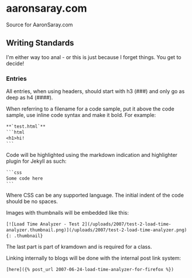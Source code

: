 # aaronsaray.com
Source for AaronSaray.com

## Writing Standards

I'm either way too anal - or this is just because I forget things. You get to decide!

### Entries

All entries, when using headers, should start with h3 (###) and only go as deep as h4 (####).

When referring to a filename for a code sample, put it above the code sample, use inline code 
syntax and make it bold.  For example:

    **`test.html`**
    ```html
    <h1>hi!
    ```

Code will be highlighted using the markdown indication and highlighter plugin for Jekyll as such:

    ```css
    Some code here
    ```
    
Where CSS can be any supported language.  The initial indent of the code should be no spaces.

Images with thumbnails will be embedded like this:

    [![Load Time Analyzer - Test 2](/uploads/2007/test-2-load-time-analyzer.thumbnail.png)](/uploads/2007/test-2-load-time-analyzer.png){: .thumbnail}

The last part is part of kramdown and is required for a class.

Linking internally to blogs will be done with the internal post link system:

    [here]({% post_url 2007-06-24-load-time-analyzer-for-firefox %})
    
    